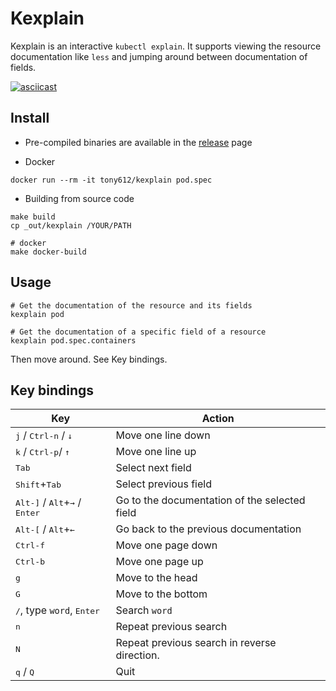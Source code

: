 # Kexplain

Kexplain is an interactive `kubectl explain`. It supports viewing the resource documentation
like `less` and jumping around between documentation of fields.

[![asciicast](https://asciinema.org/a/492648.svg)](https://asciinema.org/a/492648)

## Install

* Pre-compiled binaries are available in the [release](https://github.com/tony612/kexplain/releases) page

* Docker

```
docker run --rm -it tony612/kexplain pod.spec
```

* Building from source code

```
make build
cp _out/kexplain /YOUR/PATH

# docker
make docker-build
```

## Usage

```
# Get the documentation of the resource and its fields
kexplain pod

# Get the documentation of a specific field of a resource
kexplain pod.spec.containers
```

Then move around. See Key bindings.

## Key bindings

| Key |      Action     |
| --- | ----------------- |
| <kbd>j</kbd> / <kbd>Ctrl-n</kbd> / <kbd>↓</kbd> | Move one line down  |
| <kbd>k</kbd> / <kbd>Ctrl-p</kbd>/ <kbd>↑</kbd>   | Move one line up  |
| <kbd>Tab</kbd>       | Select next field |
| <kbd>Shift</kbd>+<kbd>Tab</kbd> | Select previous field |
| <kbd>Alt-]</kbd> / <kbd>Alt</kbd>+<kbd>→</kbd> / <kbd>Enter</kbd>  | Go to the documentation of the selected field |
| <kbd>Alt-[</kbd> / <kbd>Alt</kbd>+<kbd>←</kbd>    | Go back to the previous documentation |
| <kbd>Ctrl-f</kbd> | Move one page down  |
| <kbd>Ctrl-b</kbd> | Move one page up  |
| <kbd>g</kbd>      | Move to the head  |
| <kbd>G</kbd>      | Move to the bottom  |
| <kbd>/</kbd>, type `word`, <kbd>Enter</kbd>    | Search `word`  |
| <kbd>n</kbd>      | Repeat previous search  |
| <kbd>N</kbd>      | Repeat previous search in reverse direction.  |
| <kbd>q</kbd> / <kbd>Q</kbd>  | Quit  |
